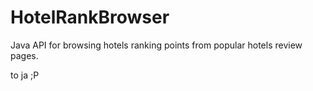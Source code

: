 HotelRankBrowser
================

Java API for browsing hotels ranking points from popular hotels review pages.

 to ja ;P